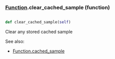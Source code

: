 ### [Function](Function.md).clear_cached_sample (function)


```py

def clear_cached_sample(self)

```



Clear any stored cached sample

See also:

* [Function.cached_sample](Function.cached_sample.md)

